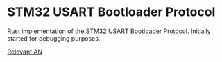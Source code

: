 # STM32 USART Bootloader Protocol

Rust implementation of the STM32 USART Bootloader Protocol. Initially started for debugging purposes.

[Relevant AN](https://www.st.com/resource/en/application_note/cd00264342-usart-protocol-used-in-the-stm32-bootloader-stmicroelectronics.pdf)
